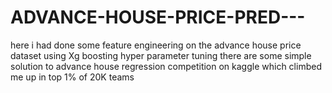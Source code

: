 # ADVANCE-HOUSE-PRICE-PRED---
here i had done some  feature engineering on the advance house price dataset
using Xg boosting
hyper parameter tuning 
there are some simple solution to advance house regression competition on kaggle which climbed me up in top 1% of 20K teams


 

